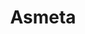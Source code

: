 ---
layout: page
redirect: https://asmeta.github.io/
title: Asmeta
description: A framework for the Abstract State Machines (ASMs) formal method.
img: assets/img/asmeta.png
importance: 1
category: work
encoding: utf-8
---